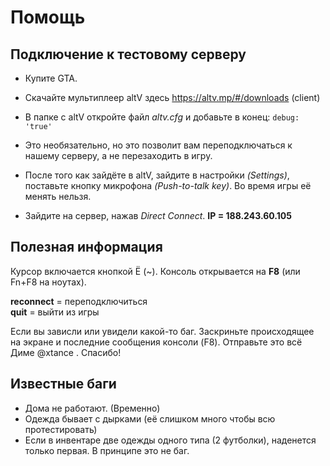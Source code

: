 # Помощь

## Подключение к тестовому серверу

 - Купите GTA.
 - Скачайте мультиплеер altV здесь https://altv.mp/#/downloads (client)
 - В папке с altV откройте файл *altv.cfg* и добавьте в конец: `debug:
   'true'` 
   
 - Это необязательно, но это позволит вам переподключаться к нашему
   серверу, а не перезаходить в игру.

 - После того как зайдёте в altV, зайдите в настройки *(Settings)*,
   поставьте кнопку микрофона *(Push-to-talk key)*. Во время игры её
   менять нельзя.
   
 - Зайдите на сервер, нажав *Direct Connect*.     **IP =
   188.243.60.105**


## Полезная информация

Курсор включается кнопкой Ё (~).
Консоль открывается на **F8** (или Fn+F8 на ноутах).  

 **reconnect**  = переподключиться  
  **quit** = выйти из игры

Если вы зависли или увидели какой-то баг. Заскриньте происходящее на экране и последние сообщения консоли (F8). Отправьте это всё Диме @xtance . Спасибо!

## Известные баги

 - Дома не работают. (Временно)
 - Одежда бывает с дырками (её слишком много чтобы всю протестировать)
 -  Если в инвентаре две одежды одного типа (2 футболки), наденется только первая. В принципе это не баг.


